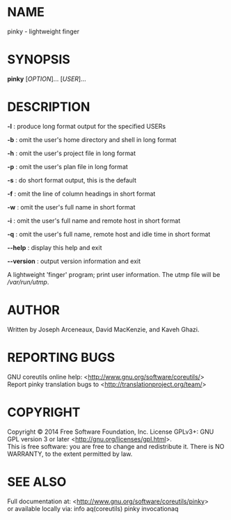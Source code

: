 NAME
====

pinky - lightweight finger

SYNOPSIS
========

**pinky** [*OPTION*]... [*USER*]...

DESCRIPTION
===========

**-l**
:   produce long format output for the specified USERs

**-b**
:   omit the user's home directory and shell in long format

**-h**
:   omit the user's project file in long format

**-p**
:   omit the user's plan file in long format

**-s**
:   do short format output, this is the default

**-f**
:   omit the line of column headings in short format

**-w**
:   omit the user's full name in short format

**-i**
:   omit the user's full name and remote host in short format

**-q**
:   omit the user's full name, remote host and idle time in short format

**--help**
:   display this help and exit

**--version**
:   output version information and exit

A lightweight 'finger' program; print user information. The utmp file will be */var/run/utmp*.

AUTHOR
======

Written by Joseph Arceneaux, David MacKenzie, and Kaveh Ghazi.

REPORTING BUGS
==============

GNU coreutils online help: \<<http://www.gnu.org/software/coreutils/>\>\
 Report pinky translation bugs to \<<http://translationproject.org/team/>\>

COPYRIGHT
=========

Copyright © 2014 Free Software Foundation, Inc. License GPLv3+: GNU GPL version 3 or later \<<http://gnu.org/licenses/gpl.html>\>.\
 This is free software: you are free to change and redistribute it. There is NO WARRANTY, to the extent permitted by law.

SEE ALSO
========

Full documentation at: \<<http://www.gnu.org/software/coreutils/pinky>\>\
 or available locally via: info aq(coreutils) pinky invocationaq
